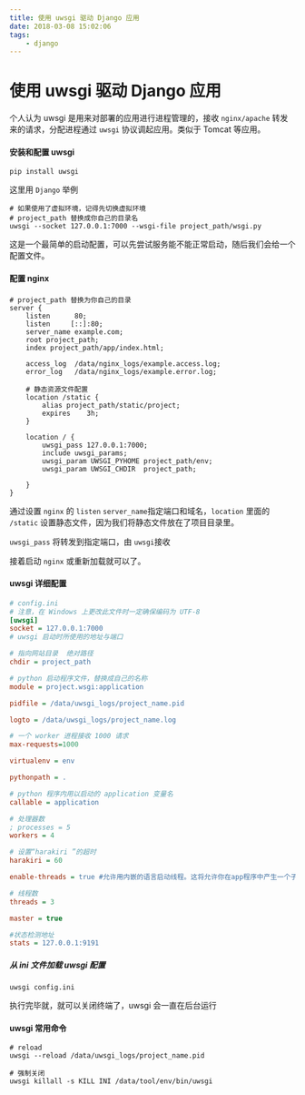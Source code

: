 ```yaml
---
title: 使用 uwsgi 驱动 Django 应用
date: 2018-03-08 15:02:06
tags: 
    - django
---
```




# 使用 uwsgi 驱动 Django 应用

个人认为 uwsgi 是用来对部署的应用进行进程管理的，接收 `nginx/apache` 转发来的请求，分配进程通过 `uwsgi` 协议调起应用。类似于 Tomcat 等应用。



#### 安装和配置 uwsgi

```shell
pip install uwsgi
```

这里用 `Django` 举例

```shell
# 如果使用了虚拟环境，记得先切换虚拟环境
# project_path 替换成你自己的目录名
uwsgi --socket 127.0.0.1:7000 --wsgi-file project_path/wsgi.py
```

这是一个最简单的启动配置，可以先尝试服务能不能正常启动，随后我们会给一个配置文件。

<!-- more -->

#### 配置 nginx

```nginx
# project_path 替换为你自己的目录
server {
    listen      80;
    listen     [::]:80;
    server_name example.com;
    root project_path;
    index project_path/app/index.html;

    access_log  /data/nginx_logs/example.access.log;
    error_log   /data/nginx_logs/example.error.log;

    # 静态资源文件配置
    location /static {
        alias project_path/static/project;
        expires    3h;
    }

    location / {
        uwsgi_pass 127.0.0.1:7000;
        include uwsgi_params;
        uwsgi_param UWSGI_PYHOME project_path/env;
        uwsgi_param UWSGI_CHDIR  project_path;
       
    }
}
```

通过设置 `nginx` 的 `listen` `server_name`指定端口和域名，`location` 里面的 `/static` 设置静态文件，因为我们将静态文件放在了项目目录里。

`uwsgi_pass` 将转发到指定端口，由 `uwsgi`接收

接着启动 `nginx` 或重新加载就可以了。



#### uwsgi 详细配置

```Ini
# config.ini
# 注意，在 Windows 上更改此文件时一定确保编码为 UTF-8
[uwsgi]
socket = 127.0.0.1:7000
# uwsgi 启动时所使用的地址与端口

# 指向网站目录  绝对路径
chdir = project_path

# python 启动程序文件，替换成自己的名称
module = project.wsgi:application

pidfile = /data/uwsgi_logs/project_name.pid

logto = /data/uwsgi_logs/project_name.log

# 一个 worker 进程接收 1000 请求
max-requests=1000

virtualenv = env

pythonpath = .

# python 程序内用以启动的 application 变量名
callable = application

# 处理器数
; processes = 5
workers = 4

# 设置“harakiri ”的超时
harakiri = 60

enable-threads = true #允许用内嵌的语言启动线程。这将允许你在app程序中产生一个子线程

# 线程数
threads = 3

master = true

#状态检测地址
stats = 127.0.0.1:9191
```



##### 从 ini 文件加载 uwsgi 配置

```shell
uwsgi config.ini
```

执行完毕就，就可以关闭终端了，uwsgi 会一直在后台运行



#### uwsgi 常用命令

```shell
# reload
uwsgi --reload /data/uwsgi_logs/project_name.pid

# 强制关闭
uwsgi killall -s KILL INI /data/tool/env/bin/uwsgi
```





